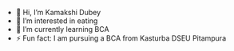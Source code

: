 - 👋 Hi, I’m Kamakshi Dubey 
- 👀 I’m interested in eating
- 🌱 I’m currently learning BCA
- ⚡ Fun fact: I am pursuing a BCA from Kasturba DSEU Pitampura 

<!---
kd2936/kd2936 is a ✨ special ✨ repository because its `README.md` (this file) appears on your GitHub profile.
You can click the Preview link to take a look at your changes.
--->
